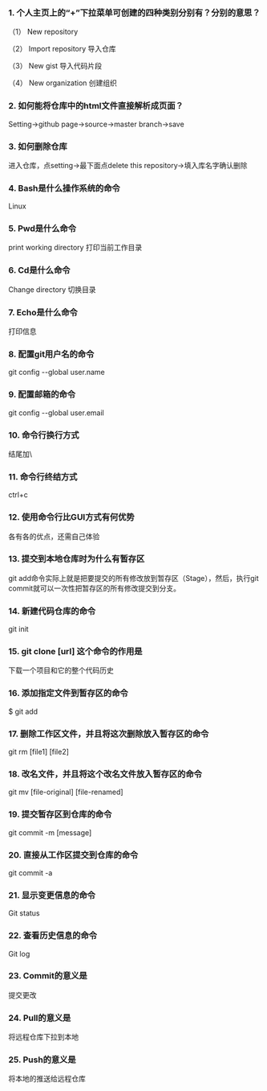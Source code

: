 ### 1.	个人主页上的“+”下拉菜单可创建的四种类别分别有？分别的意思？
（1）	New repository

（2）	Import repository 导入仓库

（3）	New gist  导入代码片段

（4）	New organization 创建组织
### 2.	如何能将仓库中的html文件直接解析成页面？
Setting→github page→source→master branch→save
### 3.	如何删除仓库
进入仓库，点setting→最下面点delete this repository→填入库名字确认删除
### 4.	Bash是什么操作系统的命令
Linux
### 5.	Pwd是什么命令
print working directory  打印当前工作目录
### 6.	Cd是什么命令
Change directory  切换目录
### 7.	Echo是什么命令
打印信息
### 8.	配置git用户名的命令
git config --global user.name 
### 9.	配置邮箱的命令
git config --global user.email
### 10.	命令行换行方式  
结尾加\
### 11.	命令行终结方式 
ctrl+c
### 12.	使用命令行比GUI方式有何优势
各有各的优点，还需自己体验
### 13.	提交到本地仓库时为什么有暂存区
git add命令实际上就是把要提交的所有修改放到暂存区（Stage），然后，执行git commit就可以一次性把暂存区的所有修改提交到分支。
### 14.	新建代码仓库的命令
git init
### 15.	git clone [url] 这个命令的作用是
下载一个项目和它的整个代码历史
### 16.	添加指定文件到暂存区的命令
$ git add 
### 17.	删除工作区文件，并且将这次删除放入暂存区的命令
git rm [file1] [file2]
### 18.	改名文件，并且将这个改名文件放入暂存区的命令
git mv [file-original] [file-renamed]
### 19.	提交暂存区到仓库的命令
git commit -m [message]
### 20.	直接从工作区提交到仓库的命令
git commit -a
### 21.	显示变更信息的命令
Git status 
### 22.	查看历史信息的命令
Git log
### 23.	Commit的意义是
提交更改
### 24.	Pull的意义是
将远程仓库下拉到本地
### 25.	Push的意义是
将本地的推送给远程仓库


